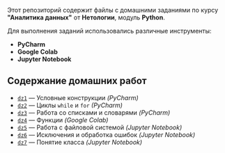 Этот репозиторий содержит файлы с домашними заданиями по курсу **"Аналитика данных"** от **Нетологии**, модуль **Python**.

Для выполнения заданий использовались различные инструменты:
- **PyCharm**
- **Google Colab**
- **Jupyter Notebook**

## Содержание домашних работ

- [`dz1`](https://github.com/Konvet/Python-dz/blob/main/dz1/dz1.py) — Условные конструкции *(PyCharm)*
- [`dz2`](https://github.com/Konvet/Python-dz/blob/main/dz2/dz2.py) — Циклы `while` и `for` *(PyCharm)*
- [`dz3`](https://github.com/Konvet/Python-dz/blob/main/dz3/dz3.py) — Работа со списками и словарями *(PyCharm)*
- [`dz4`](https://github.com/Konvet/Python-dz/blob/main/dz4.ipynb) — Функции *(Google Colab)*
- [`dz5`](https://github.com/Konvet/Python-dz/blob/main/dz5/dz5.ipynb) — Работа с файловой системой *(Jupyter Notebook)*
- [`dz6`](https://github.com/Konvet/Python-dz/blob/main/dz6/dz6.ipynb) — Исключения и обработка ошибок *(Jupyter Notebook)*
- [`dz7`](https://github.com/Konvet/Python-dz/blob/main/dz7/dz7.ipynb) — Понятие класса *(Jupyter Notebook)*

